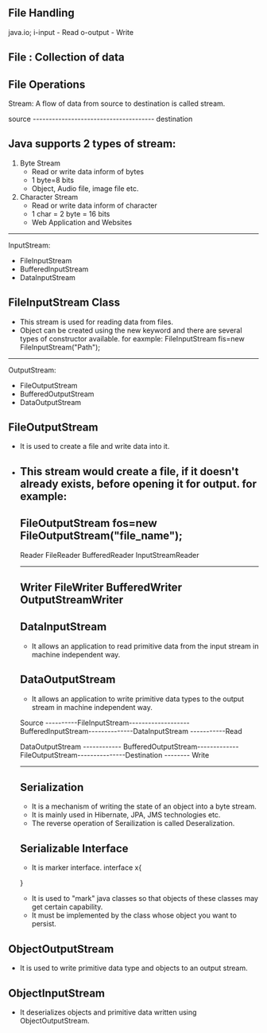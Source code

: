 File Handling
-------------
java.io;
i-input - Read
o-output - Write

File : Collection of data
--------------------------

File Operations
---------------

Stream: A flow of data from source to destination is called stream.

source -------------------------------------- destination

Java supports 2 types of stream:
---------------------------------
1. Byte Stream
   - Read or write data inform of bytes
   - 1 byte=8 bits
   - Object, Audio file, image file etc.
2. Character Stream
   - Read or write data inform of character
   - 1 char = 2 byte = 16 bits
   - Web Application and Websites
   
--------------------------------------------------------------------------------------------------------------------------------------
InputStream:
 - FileInputStream
 - BufferedInputStream
 - DataInputStream
 
FileInputStream Class
----------------------
- This stream is used for reading data from files.
- Object can be created using the new keyword and there are several types of constructor available.
  for eaxmple:
  FileInputStream fis=new FileInputStream("Path");
  
--------------------------------------------------------------------------------------------------------------------------------------
OutputStream:
  - FileOutputStream
  - BufferedOutputStream
  - DataOutputStream
  
FileOutputStream
-----------------
- It is used to create a file and write data into it.
- This stream would create a file, if it doesn't already exists, before opening it for output.
  for example:
  ------------
  FileOutputStream fos=new FileOutputStream("file_name");
  -----------------------------------------------------------------------------------------------------------------------------------
  
  Reader
  FileReader
  BufferedReader
  InputStreamReader
  
  -----------------------------------------------------------------------------------------------------------------------------------
  Writer
  FileWriter
  BufferedWriter
  OutputStreamWriter
  -----------------------------------------------------------------------------------------------------------------------------------
  DataInputStream
  ----------------
  - It allows an application to read primitive data from the input stream in machine independent way.
  
  DataOutputStream
  ----------------
  - It allows an application to write primitive data types to the output stream in machine independent way.
  
  Source ----------FileInputStream-------------------BufferedInputStream--------------DataInputStream -----------Read
  
  DataOutputStream ------------ BufferedOutputStream-------------FileOutputStream---------------Destination -------- Write
  
  ------------------------------------------------------------------------------------------------------------------------------------
  
  Serialization
  --------------
  - It is a mechanism of writing the state of an object into a byte stream.
  - It is mainly used in Hibernate, JPA, JMS technologies etc.
  - The reverse operation of Serailization is called Deseralization.
  
  Serializable Interface
  ----------------------
  - It is marker interface.
  interface x{
  
  }
  - It is used to "mark" java classes so that objects of these classes may get certain capability.
  - It must be implemented by the class whose object you want to persist.
  
ObjectOutputStream 
------------------
- It is used to write primitive data type and objects to an output stream.

ObjectInputStream
-----------------
- It deserializes objects and primitive data written using ObjectOutputStream.
  
  
  
  
  
  
  
  
  
  
  
  
  
  
  
  
  
  
  
  
  
  
  
  
  
  
  
  
  
  
  
  
  
  
  
  
  
  
  
  
  
  
  
  
  
  
  
  
  
  
  
  
  
